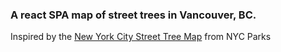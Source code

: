 ### A react SPA map of street trees in Vancouver, BC. 
Inspired by the [New York City Street Tree Map](tree-map.nycgovparks.org/tree-map) from NYC Parks
